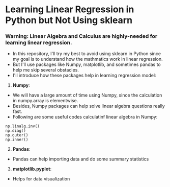 # Learning Linear Regression in Python but Not Using sklearn

### Warning: Linear Algebra and Calculus are highly-needed for learning linear regression.

* In this repository, I'll try my best to avoid using sklearn in Python since my goal is to understand how the mathmatics work in linear regression.
* But I'll use packages like Numpy, matplotlib, and sometimes pandas to help me skip several obstacles.
* I'll introduce how these packages help in learning regression model:
1. **Numpy**: 
- We will have a large amount of time using Numpy, since the calculation in numpy.array is elementwise. 
- Besides, Numpy packages can help solve linear algebra questions really fast.
- Following are some useful codes calculatinf linear algebra in Numpy:
```
np.linalg.inv()
np.diag()
np.outer()
np.inner()
```

2. **Pandas**: 
- Pandas can help importing data and do some summary statistics

3. **matplotlib.pyplot**: 
- Helps for data visualization


